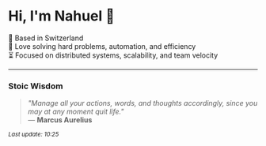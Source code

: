 # Hi, I'm Nahuel :wave:

📍 Based in Switzerland  
💪 Love solving hard problems, automation, and efficiency  
⏳ Focused on distributed systems, scalability, and team velocity  

---

### Stoic Wisdom
> _"Manage all your actions, words, and thoughts accordingly, since you may at any moment quit life."_  
> — **Marcus Aurelius**

<sub>*Last update: 10:25*</sub>
